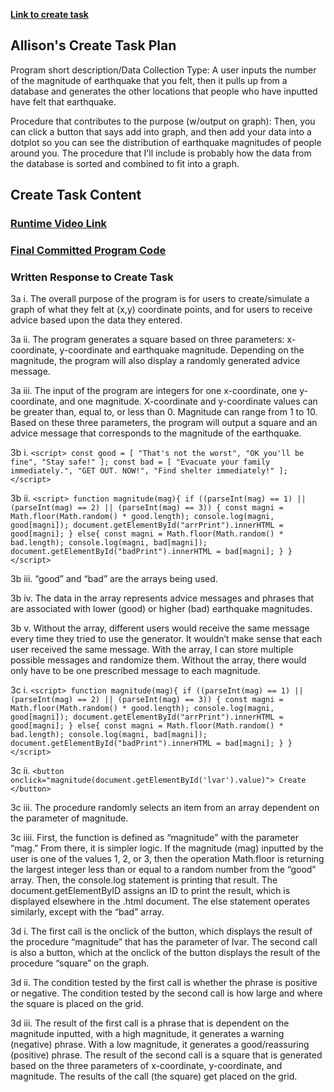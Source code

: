 **[Link to create task](https://apcentral.collegeboard.org/pdf/ap-csp-student-task-directions.pdf?course=ap-computer-science-principles)**

## Allison's Create Task Plan
Program short description/Data Collection Type: A user inputs the number of the magnitude of earthquake that you felt, then it pulls up from a database and generates the other locations that people who have inputted have felt that earthquake. 

Procedure that contributes to the purpose (w/output on graph): Then, you can click a button that says add into graph, and then add your data into a dotplot so you can see the distribution of earthquake magnitudes of people around you. The procedure that I'll include is probably how the data from the database is sorted and combined to fit into a graph. 

## Create Task Content

### [Runtime Video Link](https://youtu.be/8-k_yPk_hU0)

### [Final Committed Program Code](https://github.com/allisonthuang/allisonthuang.github.io/blob/main/earthquakegraph.html)

### Written Response to Create Task
3a i. The overall purpose of the program is for users to create/simulate a graph of what they felt at (x,y) coordinate points, and for users to receive advice based upon the data they entered.

3a ii. The program generates a square based on three parameters: x-coordinate, y-coordinate and earthquake magnitude. Depending on the magnitude, the program will also display a randomly generated advice message.

3a iii. The input of the program are integers for one x-coordinate, one y-coordinate, and one magnitude. X-coordinate and y-coordinate values can be greater than, equal to, or less than 0. Magnitude can range from 1 to 10. Based on these three parameters, the program will output a square and an advice message that corresponds to the magnitude of the earthquake.

3b i.
`<script>
    const good = [ "That's not the worst", "OK you'll be fine", "Stay safe!" ];
    const bad = [ "Evacuate your family immediately.", "GET OUT. NOW!", "Find shelter immediately!" ];
</script>`


3b ii.
`<script>
    function magnitude(mag){
        if ((parseInt(mag) == 1) || (parseInt(mag) == 2) || (parseInt(mag) == 3)) {
            const magni = Math.floor(Math.random() * good.length);
            console.log(magni, good[magni]);
            document.getElementById("arrPrint").innerHTML = good[magni];
        }
        else{
            const magni = Math.floor(Math.random() * bad.length);
            console.log(magni, bad[magni]);
            document.getElementById("badPrint").innerHTML = bad[magni];
        }
    }
</script>`


3b iii. “good” and “bad” are the arrays being used.

3b iv. The data in the array represents advice messages and phrases that are associated with lower (good) or higher (bad) earthquake magnitudes.

3b v. Without the array, different users would receive the same message every time they tried to use the generator. It wouldn’t make sense that each user received the same message. With the array, I can store multiple possible messages and randomize them. Without the array, there would only have to be one prescribed message to each magnitude.

3c i. 
`<script>
    function magnitude(mag){
        if ((parseInt(mag) == 1) || (parseInt(mag) == 2) || (parseInt(mag) == 3)) {
            const magni = Math.floor(Math.random() * good.length);
            console.log(magni, good[magni]);
            document.getElementById("arrPrint").innerHTML = good[magni];
        }
        else{
            const magni = Math.floor(Math.random() * bad.length);
            console.log(magni, bad[magni]);
            document.getElementById("badPrint").innerHTML = bad[magni];
        }
    }
</script>`

3c ii. 
`<button onclick="magnitude(document.getElementById('lvar').value)"> Create </button>`

3c iii. The procedure randomly selects an item from an array dependent on the parameter of magnitude.

3c iiii. First, the function is defined as “magnitude” with the parameter “mag.” From there, it is simpler logic. If the magnitude (mag) inputted by the user is one of the values 1, 2, or 3, then the operation Math.floor is returning the largest integer less than or equal to a random number from the “good” array. Then, the console.log statement is printing that result. The document.getElementByID assigns an ID to print the result, which is displayed elsewhere in the .html document. The else statement operates similarly, except with the “bad” array.

3d i. The first call is the onclick of the button, which displays the result of the procedure “magnitude” that has the parameter of lvar. The second call is also a button, which at the onclick of the button displays the result of the procedure “square” on the graph.

3d ii. The condition tested by the first call is whether the phrase is positive or negative. The condition tested by the second call is how large and where the square is placed on the grid.

3d iii. The result of the first call is a phrase that is dependent on the magnitude inputted, with a high magnitude, it generates a warning (negative) phrase. With a low magnitude, it generates a good/reassuring (positive) phrase. The result of the second call is a square that is generated based on the three parameters of x-coordinate, y-coordinate, and magnitude. The results of the call (the square) get placed on the grid.




